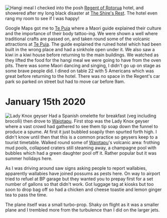 ![Hangi meal](IMG_1110.jpg)
I checked into the posh [Regent of Rotorua](https://regentrotorua.co.nz/) hotel,
and showered after my long black
disaster at [The Shire's Rest](https://www.hobbitontours.com/en/the-shires-rest/).
The hotel even rang my room to see if I was happy!

Google Maps got me to [Te Puia](https://tepuia.com/) where a Maori guide explained their culture and the
importance of their body tattoo-ing. We were shown a well where traditional crafts
are passed on, and taken round some of the volcanic attractions at [Te Puia](https://tepuia.com/). The guide
explained the ruined hotel which had been built in the wrong place and had
a sinkhole open under it. We also
saw a kiwi in a kiwi house before returning to the main buildings.
We watched as they lifted the food for the hangi meal we were going to have from the oven pits.
There was some Maori dancing and singing, I didn't go up on stage as some brave people did.
I dined on table 22 with 5 Americans which was great before returning to the
hotel. There was no space in the Regent's car park so parked on street
but had to move car before 9am.

# January 15th 2020
![Lady Knox geyser](IMG_1116.jpg)
Had a Spanish omelette for breakfast (veg including brocolli) then drove to
[Waiotapu](https://www.waiotapu.co.nz/).
First stop was the Lady Knox geyser where a vast crowd had gathered to see them
tip soap down the funnel to produce a spume. At first it just bubbled soapily then
spurted forth high. I didn't know until then that this is a common practice so
geysers keep to a tourist timetable. Walked round some of [Waiotapu](https://www.waiotapu.co.nz/)'s volcanic area:
frothing mud pools, collapsed craters still steaming away, a champagne pool with
bubbles which had a green daughter pool off it. Rather popular but it was summer holidays
here.

As I was driving around saw signs asking people to report wallabies, apparently
wallabies have joined possums as pests here. On way to airport tried to refuel at BP
garage but they wanted you to prepay first for a set number of gallons so that didn't work.
Got luggage tag at kiosks but too soon to drop bag off so had a chicken and
cheese toastie and lemon ginger tea to pass the time.

The plane itself was a small turbo-prop. Shaky on flight as it was a smaller plane and I
trembled more from the turbulence than I did on the larger jets.
